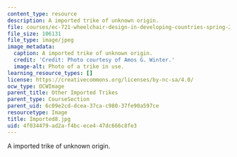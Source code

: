```yaml
---
content_type: resource
description: A imported trike of unknown origin.
file: courses/ec-721-wheelchair-design-in-developing-countries-spring-2009/4f034479ad2af4bcece447dc666c8fe3_Imported8.jpg
file_size: 106131
file_type: image/jpeg
image_metadata:
  caption: A imported trike of unknown origin.
  credit: 'Credit: Photo courtesy of Amos G. Winter.'
  image-alt: Photo of a trike in use.
learning_resource_types: []
license: https://creativecommons.org/licenses/by-nc-sa/4.0/
ocw_type: OCWImage
parent_title: Other Imported Trikes
parent_type: CourseSection
parent_uid: 6c09e2cd-dcea-37ca-c980-37fe90a597ce
resourcetype: Image
title: Imported8.jpg
uid: 4f034479-ad2a-f4bc-ece4-47dc666c8fe3
---
```

A imported trike of unknown origin.